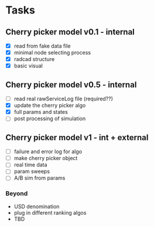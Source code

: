 # Tasks

## Cherry picker model v0.1 - internal

- [x] read from fake data file
- [x] minimal node selecting process
- [x] radcad structure
- [x] basic visual

## Cherry picker model v0.5 - internal

- [ ] read real rawServiceLog file (required??)
- [x] update the cherry picker algo
- [x] full params and states
- [ ] post processing of simulation

## Cherry picker model v1 - int + external

- [ ] failure and error log for algo
- [ ] make cherry picker object
- [ ] real time data
- [ ] param sweeps
- [ ] A/B sim from params

### Beyond

- USD denomination
- plug in different ranking algos
- TBD
